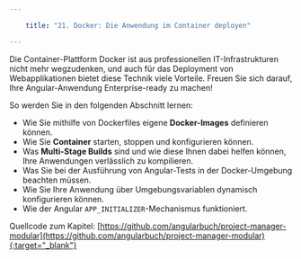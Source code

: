 ```yaml
---

    title: "21. Docker: Die Anwendung im Container deployen"

---
```

Die Container-Plattform Docker ist aus professionellen IT-Infrastrukturen nicht mehr wegzudenken, und auch für das
Deployment von Webapplikationen bietet diese Technik viele Vorteile. Freuen Sie sich darauf, Ihre Angular-Anwendung
Enterprise-ready zu machen!

So werden Sie in den folgenden Abschnitt lernen:

- Wie Sie mithilfe von Dockerfiles eigene **Docker-Images** definieren können.
- Wie Sie **Container** starten, stoppen und konfigurieren können.
- Was **Multi-Stage Builds** sind und wie diese Ihnen dabei helfen können, Ihre Anwendungen verlässlich zu kompilieren.
- Was Sie bei der Ausführung von Angular-Tests in der Docker-Umgebung beachten müssen.
- Wie Sie Ihre Anwendung über Umgebungsvariablen dynamisch konfigurieren können.
- Wie der Angular `APP_INITIALIZER`-Mechanismus funktioniert.

Quellcode zum Kapitel: [https://github.com/angularbuch/project-manager-modular](https://github.com/angularbuch/project-manager-modular){:target="_blank"}
